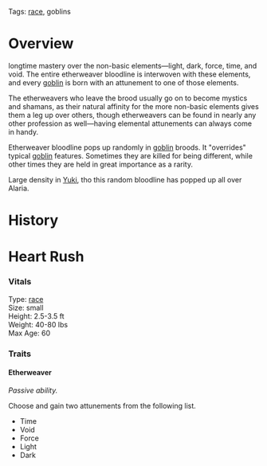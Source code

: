 Tags: [race](Races), goblins

# Overview

longtime mastery over the non-basic elements—light, dark, force, time, and void. The entire etherweaver bloodline is interwoven with these elements, and every [goblin](Goblins) is born with an attunement to one of those elements.

The etherweavers who leave the brood usually go on to become mystics and shamans, as their natural affinity for the more non-basic elements gives them a leg up over others, though etherweavers can be found in nearly any other profession as well—having elemental attunements can always come in handy.

Etherweaver bloodline pops up randomly in [goblin](Goblins) broods. It "overrides" typical [goblin](Goblins) features. Sometimes they are killed for being different, while other times they are held in great importance as a rarity.

Large density in [Yuki](Yuki), tho this random bloodline has popped up all over Alaria.

# History

# Heart Rush

### Vitals
Type: [race](Races)  
Size: small  
Height: 2.5-3.5 ft  
Weight: 40-80 lbs  
Max Age: 60  

### Traits

#### Etherweaver
*Passive ability.*

Choose and gain two attunements from the following list. 

- Time
- Void
- Force
- Light
- Dark
